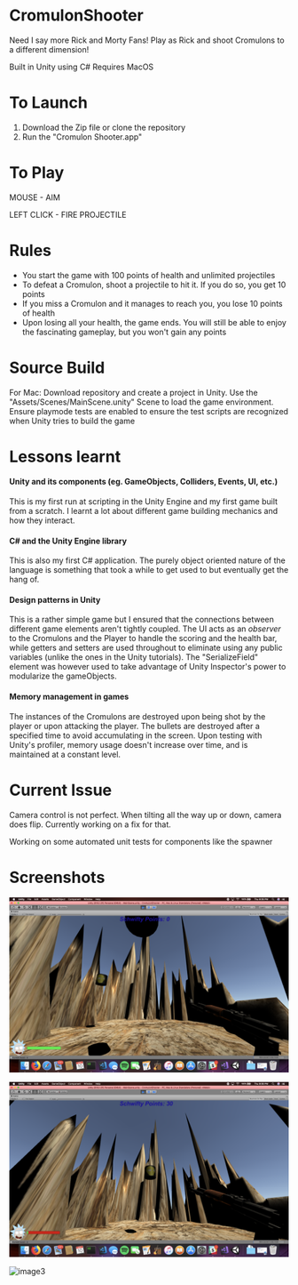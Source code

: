 # CromulonShooter

[image1]:./manual/pic1.png
[image2]: ./manual/pic2.png
[image3]: ./manual/pic3.png

Need I say more Rick and Morty Fans! Play as Rick and shoot Cromulons to a different dimension!

Built in Unity using C#
Requires MacOS

# To Launch

1) Download the Zip file or clone the repository
2) Run the "Cromulon Shooter.app"

# To Play

MOUSE - AIM

LEFT CLICK - FIRE PROJECTILE

# Rules

- You start the game with 100 points of health and unlimited projectiles
- To defeat a Cromulon, shoot a projectile to hit it. If you do so, you get 10 points
- If you miss a Cromulon and it manages to reach you, you lose 10 points of health
- Upon losing all your health, the game ends. You will still be able to enjoy the fascinating gameplay, but you won't gain any points

# Source Build

For Mac: Download repository and create a project in Unity. Use the "Assets/Scenes/MainScene.unity" Scene to load the game environment. Ensure playmode tests are enabled to ensure the test scripts are recognized when Unity tries to build the game

# Lessons learnt

#### Unity and its components (eg. GameObjects, Colliders, Events, UI, etc.)
This is my first run at scripting in the Unity Engine and my first game built from a scratch. I learnt a lot about different game building mechanics and how they interact.
#### C# and the Unity Engine library
This is also my first C# application. The purely object oriented nature of the language is something that took a while to get used to but eventually get the hang of.
#### Design patterns in Unity
This is a rather simple game but I ensured that the connections between different game elements aren't tightly coupled. The UI acts as an *observer* to the Cromulons and the Player to handle the scoring and the health bar, while getters and setters are used throughout to eliminate using any public variables (unlike the ones in the Unity tutorials). The "SerializeField" element was however used to take advantage of Unity Inspector's power to modularize the gameObjects.
#### Memory management in games
The instances of the Cromulons are destroyed upon being shot by the player or upon attacking the player. The bullets are destroyed after a specified time to avoid accumulating in the screen. Upon testing with Unity's profiler, memory usage doesn't increase over time, and is maintained at a constant level. 

# Current Issue

Camera control is not perfect. When tilting all the way up or down, camera does flip. Currently working on a fix for that.

Working on some automated unit tests for components like the spawner

# Screenshots

![image1]

![image2]

![image3]

